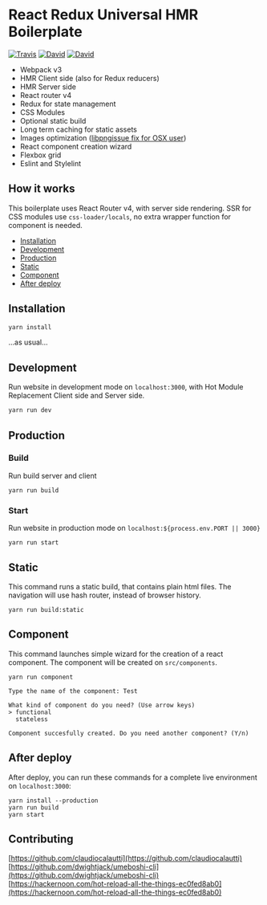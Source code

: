 # React Redux Universal HMR Boilerplate

[![Travis](https://img.shields.io/travis/lorenzomigliorero/react-redux-universal-hmr-boilerplate.svg?maxAge=2592000&style=flat-square)](https://travis-ci.org/lorenzomigliorero/react-redux-universal-hmr-boilerplate) [![David](https://img.shields.io/david/lorenzomigliorero/react-redux-universal-hmr-boilerplate.svg?maxAge=2592000&style=flat-square)]() [![David](https://img.shields.io/david/dev/lorenzomigliorero/react-redux-universal-hmr-boilerplate.svg?maxAge=2592000&style=flat-square)]()

* Webpack v3
* HMR Client side (also for Redux reducers)
* HMR Server side
* React router v4
* Redux for state management
* CSS Modules
* Optional static build
* Long term caching for static assets
* Images optimization ([libpngissue fix for OSX user](https://github.com/tcoopman/image-webpack-loader#libpng-issues))
* React component creation wizard
* Flexbox grid
* Eslint and Stylelint

## How it works

This boilerplate uses React Router v4, with server side rendering.
SSR for CSS modules use `css-loader/locals`, no extra wrapper function for component is needed.

* [Installation](#installation)
* [Development](#development)
* [Production](#production)
* [Static](#static)
* [Component](#component)
* [After deploy](#after-deploy)

## Installation
```javascript
yarn install
```
...as usual...

## Development

Run website in development mode on `localhost:3000`, with Hot Module Replacement Client side and Server side.

```javascript
yarn run dev
```

## Production

### Build

Run build server and client

```
yarn run build
```

### Start 

Run website in production mode on `localhost:${process.env.PORT || 3000}`

```
yarn run start
```

## Static

This command runs a static build, that contains plain html files.
The navigation will use hash router, instead of browser history.

```
yarn run build:static
```

## Component

This command launches simple wizard for the creation of a react component.
The component will be created on `src/components`.

```
yarn run component

Type the name of the component: Test

What kind of component do you need? (Use arrow keys)
> functional
  stateless
  
Component succesfully created. Do you need another component? (Y/n)
```

## After deploy

After deploy, you can run these commands for a complete live environment on `localhost:3000`:
 
```
yarn install --production
yarn run build
yarn start
```

## Contributing

[https://github.com/claudiocalautti](https://github.com/claudiocalautti)  
[https://github.com/dwightjack/umeboshi-cli](https://github.com/dwightjack/umeboshi-cli)  
[https://hackernoon.com/hot-reload-all-the-things-ec0fed8ab0](https://hackernoon.com/hot-reload-all-the-things-ec0fed8ab0)